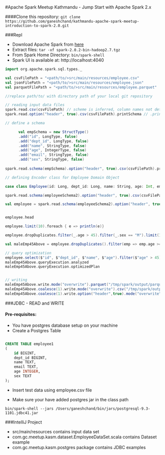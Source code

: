 #Apache Spark Meetup Kathmandu - Jump Start with Apache Spark 2.x 

####Clone this repository: ```git clone https://github.com/ganeshchand/kathmandu-apache-spark-meetup-introduction-to-spark-2.0.git```

###Repl

* Download Apache Spark from [here](http://spark.apache.org/downloads.html)
* Extract files: ```tar -xf spark-2.0.2-bin-hadoop2.7.tgz```
* From Spark Home Directory: ```bin/spark-shell```
* Spark UI is available at: http://localhost:4040

```scala
import org.apache.spark.sql.types._

val csvFilePath = "<path/to/>src/main/resources/employee.csv"
val jsonFilePath = "<path/to/>src/main/resources/employee.json"
val parquetFilePath = "<path/to/>src/main/resources/employee.parquet"

//replace path/to/ with directory path of your local git repository 

// reading input data files 
spark.read.csv(csvFilePath) // scheme is inferred, column names not detected
spark.read.option("header", true).csv(csvFilePath).printSchema // .printSchema - all fileds are inferred as String

// define a schema

      val empSchema = new StructType()
      .add("id", LongType, false)
      .add("dept_id", LongType, false)
      .add("name", StringType, false)
      .add("age", IntegerType, false)
      .add("email", StringType, false)
      .add("sex", StringType, false) 
      
spark.read.schema(empSchema).option("header", true).csv(csvFilePath).printSchema

// defining Encoder class for Employee Domain Object

case class Employee(id: Long, dept_id: Long, name: String, age: Int, email: String,sex: String)

spark.read.schema(employeeSchema2).option("header", true).csv(csvFilePath).as[Employee]

val employee = spark.read.schema(employeeSchema2).option("header", true).csv(csvFilePath).as[Employee]


employee.head

employee.limit(10).foreach { e => println(e)}

employee.dropDuplicates.filter(_.age > 45).filter(_.sex == "M").limit(1).show

val maleEmp45Above = employee.dropDuplicates().filter(emp => emp.age >= 45 && emp.sex == "M")

// query optimization
employee.select($"id", $"dept_id", $"name", $"age").filter($"age" > 45).queryExecution
maleEmp45Above.queryExecution.analyzed
maleEmp45Above.queryExecution.optimizedPlan


// writing
maleEmp45Above.write.mode("overwrite").parquet("/tmp/spark/output/parquet/maleEmp45Above")
maleEmp45Above.coalesce(1).write.mode("overwrite").csv("/tmp/spark/output/csv/maleEmp45Above")
maleEmp45Above.coalesce(1).write.option("header",true).mode("overwrite").csv("/tmp/spark/output/csv/maleEmp45Above") // with header


```

###JDBC - READ and WRITE 

#### Pre-requisites:
* You have postgres database setup on your machine
* Create a Postgres Table
```sql

CREATE TABLE employee1
(
    id BIGINT,
    dept_id BIGINT,
    name TEXT,
    email TEXT,
    age INTEGER,
    sex TEXT
);
```
* Insert test data using employee.csv file

* Make sure your have added postgres jar in the class path 

```bin/spark-shell --jars /Users/ganeshchand/bin/jars/postgresql-9.3-1101.jdbc41.jar```


###IntelliJ Project

* src/main/resources contains input data set
* com.gc.meetup.kasm.dataset.EmployeeDataSet.scala contains Dataset example
* com.gc.meetup.kasm.postgres package contains JDBC examples



